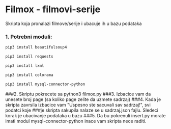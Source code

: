 # Filmox - filmovi-serije

Skripta koja pronalazi filmove/serije i ubacuje ih u bazu podataka

### 1. Potrebni moduli:

```bash
pip3 install beautifulsoup4
```
```bash
pip3 install requests
```
```bash
pip3 install lxml
```
```bash
pip3 install colorama
```
```bash
pip3 install mysql-connector-python
```
###2. Skriptu pokrecete sa python3 filmox.py
###3. Izbacice vam da unesete broj page (sa koliko page zelite da uzmete sadrzaj)
###4. Kada je skripta zavrsila izbacice vam "Uspesno ste sacuvali sav sadrzaj!", svi podatci koje
###je skripta sakupila nalaze se u sadrzaj.json fajlu. Sledeci korak je ubacivanje podataka u bazu
###5. Da bu pokrenuli insert.py morate imati modul mysql-connector-python inace vam skripta nece raditi.

